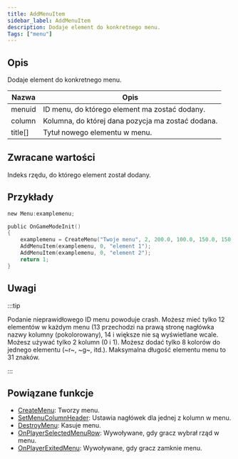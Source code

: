 ```yaml
---
title: AddMenuItem
sidebar_label: AddMenuItem
description: Dodaje element do konkretnego menu.
Tags: ["menu"]
---
```


## Opis

Dodaje element do konkretnego menu.

| Nazwa   | Opis                                              |
| ------- | ------------------------------------------------- |
| menuid  | ID menu, do którego element ma zostać dodany.     |
| column  | Kolumna, do której dana pozycja ma zostać dodana. |
| title[] | Tytuł nowego elementu w menu.                     |

## Zwracane wartości

Indeks rzędu, do którego element został dodany.

## Przykłady

```c
new Menu:examplemenu;

public OnGameModeInit()
{
    examplemenu = CreateMenu("Twoje menu", 2, 200.0, 100.0, 150.0, 150.0);
    AddMenuItem(examplemenu, 0, "element 1");
    AddMenuItem(examplemenu, 0, "element 2");
    return 1;
}
```

## Uwagi

:::tip

Podanie nieprawidłowego ID menu powoduje crash. Możesz mieć tylko 12 elementów w każdym menu (13 przechodzi na prawą stronę nagłówka nazwy kolumny (pokolorowany), 14 i większe nie są wyświetlane wcale. Możesz używać tylko 2 kolumn (0 i 1). Możesz dodać tylko 8 kolorów do jednego elementu (~r~, ~g~, itd.). Maksymalna długość elementu menu to 31 znaków.

:::

## Powiązane funkcje

- [CreateMenu](CreateMenu): Tworzy menu.
- [SetMenuColumnHeader](SetMenuColumnHeader): Ustawia nagłówek dla jednej z kolumn w menu.
- [DestroyMenu](DestroyMenu): Kasuje menu.
- [OnPlayerSelectedMenuRow](../callbacks/OnPlayerSelectedMenuRow): Wywoływane, gdy gracz wybrał rząd w menu.
- [OnPlayerExitedMenu](../callbacks/OnPlayerExitedMenu): Wywoływane, gdy gracz zamknie menu.
